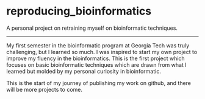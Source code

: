 # reproducing_bioinformatics
A personal project on retraining myself on bioinformatic techniques.

---
My first semester in the bioinformatic program at Georgia Tech was truly challenging, but I learned so much. I was inspired to start my own project to improve my fluency in the bioinformatics. This is the first project which focuses on basic bioinformatic techniques which are drawn from what I learned but molded by my personal curiosity in bioinformatic.

This is the start of my journey of publishing my work on github, and there will be more projects to come.
